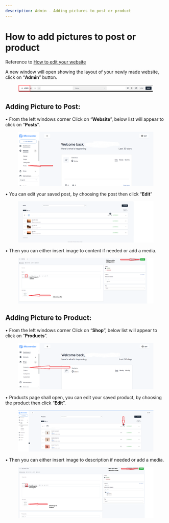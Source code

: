 ```yaml
---
description: Admin - Adding pictures to post or product
---
```


# How to add pictures to post or product

Reference to [How to edit your website](https://help.microweber.com/user-guide/live-edit-how-to-edit-you-site)

A new window will open showing the layout of your newly made website, click on “**Admin**” button.

<figure><img src=".gitbook/assets/image (59).png" alt=""><figcaption></figcaption></figure>

## Adding Picture to Post:

&#x20;

• From the left windows corner Click on “**Website**”, below list will appear to click on “**Posts**”.

<figure><img src=".gitbook/assets/image (60).png" alt=""><figcaption></figcaption></figure>

• You can edit your saved post, by choosing the post then click “**Edit**”

<figure><img src=".gitbook/assets/image (61).png" alt=""><figcaption></figcaption></figure>

• Then you can either insert image to content if needed or add a media.

<figure><img src=".gitbook/assets/image (62).png" alt=""><figcaption></figcaption></figure>

## Adding Picture to Product:

• From the left windows corner Click on “**Shop**”, below list will appear to click on “**Products**”.

<figure><img src=".gitbook/assets/image (63).png" alt=""><figcaption></figcaption></figure>

• Products page shall open, you can edit your saved product, by choosing the product then click “**Edit**”.

<figure><img src=".gitbook/assets/image (64).png" alt=""><figcaption></figcaption></figure>

• Then you can either insert image to description if needed or add a media.

<figure><img src=".gitbook/assets/image (65).png" alt=""><figcaption></figcaption></figure>
